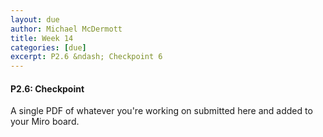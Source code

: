 ```yaml
---
layout: due
author: Michael McDermott
title: Week 14
categories: [due]
excerpt: P2.6 &ndash; Checkpoint 6
---
```

#### P2.6: Checkpoint 
A single PDF of whatever you're working on submitted here and added to your Miro board. 

